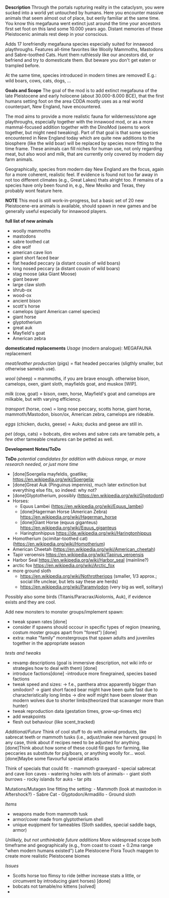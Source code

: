 **Description**
Through the portals rupturing reality in the cataclysm, you were sucked into a world yet untouched by humans. Here you encounter massive animals that seem almost out of place, but eerily familiar at the same time. You know this megafauna went extinct just around the time your ancestors first set foot on this land some 10.000 years ago. Distant memories of these Pleistocenic animals rest deep in your conscious. 

Adds 17 lorefriendly megafauna species especially suited for innawood playthroughs. Features all-time favorites like Woolly Mammoths, Mastodons and Sabre-toothed Cats. Hunt them ruthlessly like our ancestors did, or befriend and try to domesticate them. But beware you don't get eaten or trampled before.

At the same time, species introduced in modern times are removed! E.g.: wild boars, cows, cats, dogs, ... 


**Goals and Scope**
The goal of the mod is to add extinct megafauna of the late Pleistocene and early holocene (about 30.000-8.000 BCE), that the first humans setting foot on the area CDDA mostly uses as a real world counterpart, New England, have encountered.

The mod aims to provide a more realistic fauna for wilderness/stone age playthroughs, especially together with the innawood mod, or as a more mammal-focused addition together with the DinoMod (seems to work together, but might need tweaking). Part of that goal is that some species encountered in New England today which are quite new additions to the biosphere (like the wild boar) will be replaced by species more fitting to the time frame. These animals can fill niches for human use, not only regarding meat, but also wool and milk, that are currently only covered by modern day farm animals.

Geographically, species from modern day New England are the focus, again for a more coherent, realistic feel. If evidence is found not too far away in not too different climates (e.g., Great Lakes) thats alright too. If remains of a species have only been found in, e.g., New Mexiko and Texas, they probably wont feature here.

**NOTE**
This mod is still work-in-progress, but a basic set of 20 new Pleistocene-era animals is available, should spawn in new games and be generally useful especially for innawood players.

**full list of new animals**
- woolly mammoths
- mastodons
- sabre toothed cat
- dire wolf
- american cave lion
- giant short faced bear
- flat headed peccary (a distant cousin of wild boars)
- long nosed peccary (a distant cousin of wild boars)
- stag moose (aka Giant Moose)
- giant beaver
- large claw sloth
- shrub-ox
- wood-ox
- ancient bison 
- scott's horse
- camelops (giant American camel species)
- giant horse
- glyptotherium
- great auk
- Mayfield's goat
- American zebra

**domesticated replacements**
*Usage* (modern analogue): MEGAFAUNA replacement

*meat/leather production* (pigs) = flat headed peccaries (sligthly smaller, but otherwise sameish use).

*wool* (sheep) = mammoths, if you are brave enough. otherwise bison, camelops, oxen, giant sloth, mayfields goat, and muskox [WIP].

*milk* (cow, goat) = bison, oxen, horse, Mayfield's goat and camelops are milkable, but with varying efficiency.

*transport* (horse, cow) = long nose peccary, scotts horse, giant horse, mammoth/Mastodon, bison/ox, American zebra, camelops are rideable.

*eggs* (chicken, ducks, geese) = Auks; ducks and geese are still in.

*pet* (dogs, cats) = bobcats, dire wolves and sabre cats are tamable pets, a few other tameable creatures can be petted as well.


**Development Notes/ToDo**

**ToDo**
*potential candidates for addition with dubious range, or more research needed, or just more time*
- [done]Soergelia mayfeldis, goatlike; https://en.wikipedia.org/wiki/Soergelia;
- [done]Great Auk (Pinguinus impennis), much later extinction but everything else fits, so indeed: why not?
- [done]Glyptotherium, possibly (https://en.wikipedia.org/wiki/Glyptodont)
- Horses:
    - Equus Lambei (https://en.wikipedia.org/wiki/Equus_lambei)
    - [done]Hagerman Horse (American Zebra) https://en.wikipedia.org/wiki/Hagerman_horse 
    - [done]Giant Horse (equus giganteus) https://en.wikipedia.org/wiki/Equus_giganteus 
    - Haringtonhippus https://de.wikipedia.org/wiki/Haringtonhippus 
- Homotherium (scimitar-toothed cat) (https://en.wikipedia.org/wiki/Homotherium)
- American Cheetah (https://en.wikipedia.org/wiki/American_cheetah)
- Tapir veroensis https://en.wikipedia.org/wiki/Tapirus_veroensis 
- Harbor Seal https://en.wikipedia.org/wiki/Harbor_seal (mainline?)
- arctic fox https://en.wikipedia.org/wiki/Arctic_fox 
- more ground sloth
    - https://en.wikipedia.org/wiki/Nothrotheriops (smaller, 1/3 approx.; social life unclear, but lets say these are herds)
    - https://en.wikipedia.org/wiki/Paramylodon (very big as well, solitary)


Possibly also some birds (Titanis/Paracrax/Aiolornis, Auk), if evidence exists and they are cool.

Add new monsters to monster groups/implement spawn:
- tweak spawn rates [done]
- consider if spawns should occour in specific types of region (meaning, costum moster groups apart from "forest") [done]
- extra: make "family" monstergroups that spawn adults and juveniles together in the appropriate season


*tests and tweaks*
- revamp descriptions (goal is immersive description, not wiki info or strategies how to deal with them) [done]
- introduce factions[done]
    -introduce more finegrained, species based factions
- tweak speed and sizes: 
    -> f.e., panthera atrox apparently bigger than smilodon?
    -> giant short faced bear might have been quite fast due to characteristically long limbs
    -> dire wolf might have been slower than modern wolves due to shorter limbs(theorized that scavanger more than hunter)
- tweak reproduction data (gestation times, grow-up-times etc)
- add weakpoints
- flesh out behaviour (like scent_tracked)

*Additional/Future*
Think of cool stuff to do with animal products, like sabrecat teeth or mammoth tusks (i.e., adjust/make new harvest groups)
In any case, think about if recipes need to be adjusted for anything.
[done]Think about how some of these could fill gaps for farming, like peccaries as substitute for pig/boars, or anything woolly for... wool.
[done]Maybe some flavourful special attacks

Think of specials that could fit:
    - mammoth graveyard
    - special sabrecat and cave lion caves
    - watering holes with lots of animals-
    - giant sloth burrows
    - rocky islands for auks
    - tar pits

Mutations/Mutagen line fitting the setting:
    - Mammoth (look at mastodon in Aftershock?)
    - Sabre Cat
    - Glyptodon/Armadillo
    - Ground sloth

*Items*
- weapons made from mammoth tusk
- armor/cover made from glyptotherium shell
- unique euqipment for tameables (Sloth saddles, special saddle bags, armor)


*Unlikely, but not unthinkable future additions*
More widespread scope both timeframe and geographically (e.g., from coast to coast + 0.2ma range "when modern humans existed")
Late Pleistocene Flora
Touch mapgen to create more realistic Pleistocene biomes

*Issues*
- Scotts horse too flimsy to ride (either increase stats a little, or circumvent by introducing giant horses) [done]
- bobcats not tamable/no kittens [solved]
- 